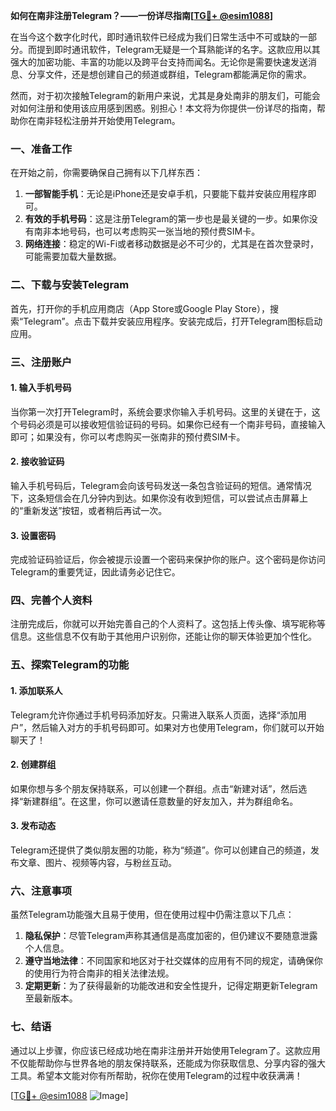 **如何在南非注册Telegram？——一份详尽指南[[TG💪+ @esim1088](https://t.me/s/esim1088)]**

在当今这个数字化时代，即时通讯软件已经成为我们日常生活中不可或缺的一部分。而提到即时通讯软件，Telegram无疑是一个耳熟能详的名字。这款应用以其强大的加密功能、丰富的功能以及跨平台支持而闻名。无论你是需要快速发送消息、分享文件，还是想创建自己的频道或群组，Telegram都能满足你的需求。

然而，对于初次接触Telegram的新用户来说，尤其是身处南非的朋友们，可能会对如何注册和使用该应用感到困惑。别担心！本文将为你提供一份详尽的指南，帮助你在南非轻松注册并开始使用Telegram。

### **一、准备工作**

在开始之前，你需要确保自己拥有以下几样东西：

1. **一部智能手机**：无论是iPhone还是安卓手机，只要能下载并安装应用程序即可。
2. **有效的手机号码**：这是注册Telegram的第一步也是最关键的一步。如果你没有南非本地号码，也可以考虑购买一张当地的预付费SIM卡。
3. **网络连接**：稳定的Wi-Fi或者移动数据是必不可少的，尤其是在首次登录时，可能需要加载大量数据。

### **二、下载与安装Telegram**

首先，打开你的手机应用商店（App Store或Google Play Store），搜索“Telegram”。点击下载并安装应用程序。安装完成后，打开Telegram图标启动应用。

### **三、注册账户**

#### **1. 输入手机号码**
当你第一次打开Telegram时，系统会要求你输入手机号码。这里的关键在于，这个号码必须是可以接收短信验证码的号码。如果你已经有一个南非号码，直接输入即可；如果没有，你可以考虑购买一张南非的预付费SIM卡。

#### **2. 接收验证码**
输入手机号码后，Telegram会向该号码发送一条包含验证码的短信。通常情况下，这条短信会在几分钟内到达。如果你没有收到短信，可以尝试点击屏幕上的“重新发送”按钮，或者稍后再试一次。

#### **3. 设置密码**
完成验证码验证后，你会被提示设置一个密码来保护你的账户。这个密码是你访问Telegram的重要凭证，因此请务必记住它。

### **四、完善个人资料**

注册完成后，你就可以开始完善自己的个人资料了。这包括上传头像、填写昵称等信息。这些信息不仅有助于其他用户识别你，还能让你的聊天体验更加个性化。

### **五、探索Telegram的功能**

#### **1. 添加联系人**
Telegram允许你通过手机号码添加好友。只需进入联系人页面，选择“添加用户”，然后输入对方的手机号码即可。如果对方也使用Telegram，你们就可以开始聊天了！

#### **2. 创建群组**
如果你想与多个朋友保持联系，可以创建一个群组。点击“新建对话”，然后选择“新建群组”。在这里，你可以邀请任意数量的好友加入，并为群组命名。

#### **3. 发布动态**
Telegram还提供了类似朋友圈的功能，称为“频道”。你可以创建自己的频道，发布文章、图片、视频等内容，与粉丝互动。

### **六、注意事项**

虽然Telegram功能强大且易于使用，但在使用过程中仍需注意以下几点：

1. **隐私保护**：尽管Telegram声称其通信是高度加密的，但仍建议不要随意泄露个人信息。
2. **遵守当地法律**：不同国家和地区对于社交媒体的应用有不同的规定，请确保你的使用行为符合南非的相关法律法规。
3. **定期更新**：为了获得最新的功能改进和安全性提升，记得定期更新Telegram至最新版本。

### **七、结语**

通过以上步骤，你应该已经成功地在南非注册并开始使用Telegram了。这款应用不仅能帮助你与世界各地的朋友保持联系，还能成为你获取信息、分享内容的强大工具。希望本文能对你有所帮助，祝你在使用Telegram的过程中收获满满！

[[TG💪+ @esim1088](https://t.me/s/esim1088) ![Image](https://i.postimg.cc/4NQfJmqS/Snipaste-2025-05-13-00-14-12.png)]